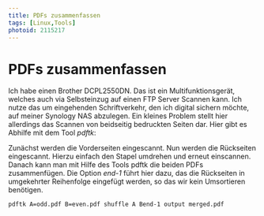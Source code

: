 ```yaml
---
title: PDFs zusammenfassen
tags: [Linux,Tools]
photoid: 2115217
---
```


# PDFs zusammenfassen

Ich habe einen Brother DCPL2550DN. Das ist ein Multifunktionsgerät, welches auch via Selbsteinzug auf einen FTP Server Scannen kann. Ich nutze das um eingehenden Schriftverkehr, den ich digital sichern möchte, auf meiner Synology NAS abzulegen. Ein kleines Problem stellt hier allerdings das Scannen von beidseitig bedruckten Seiten dar. Hier gibt es Abhilfe mit dem Tool *pdftk*:

Zunächst werden die Vorderseiten eingescannt. Nun werden die Rückseiten eingescannt. Hierzu einfach den Stapel umdrehen und erneut einscannen. Danach kann man mit Hilfe des Tools pdftk die beiden PDFs zusammenfügen. Die Option *end-1* führt hier dazu, das die Rückseiten in umgekehrter Reihenfolge eingefügt werden, so das wir kein Umsortieren benötigen. 

```bash
pdftk A=odd.pdf B=even.pdf shuffle A Bend-1 output merged.pdf
```
